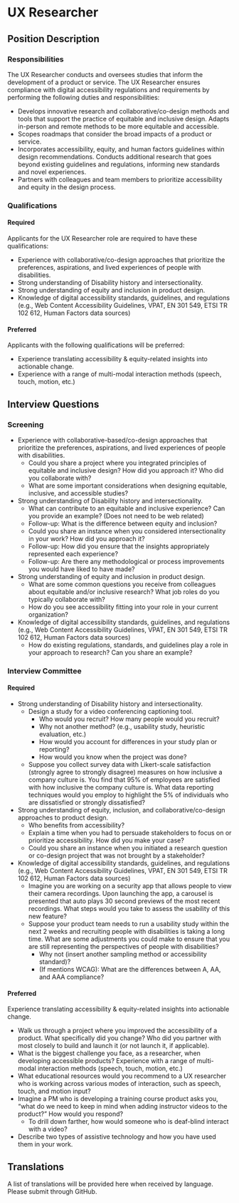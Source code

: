 # UX Researcher

## Position Description

### Responsibilities

The UX Researcher conducts and oversees studies that inform the development of a product or service. The UX Researcher ensures compliance with digital accessibility regulations and requirements by performing the following duties and responsibilities: 
- Develops innovative research and collaborative/co-design methods and tools that support the practice of equitable and inclusive design. Adapts in-person and remote methods to be more equitable and accessible.
- Scopes roadmaps that consider the broad impacts of a product or service.
- Incorporates accessibility, equity, and human factors guidelines within design recommendations. Conducts additional research that goes beyond existing guidelines and regulations, informing new standards and novel experiences.
- Partners with colleagues and team members to prioritize accessibility and equity in the design process.


### Qualifications
#### Required
Applicants for the UX Researcher role are required to have these qualifications:
- Experience with collaborative/co-design approaches that prioritize the preferences, aspirations, and lived experiences of people with disabilities.
- Strong understanding of Disability history and intersectionality. 
- Strong understanding of equity and inclusion in product design.
- Knowledge of digital accessibility standards, guidelines, and regulations (e.g., Web Content Accessibility Guidelines, VPAT, EN 301 549, ETSI TR 102 612, Human Factors data sources)

#### Preferred
Applicants with the following qualifications will be preferred:
- Experience translating accessibility & equity-related insights into actionable change.
- Experience with a range of multi-modal interaction methods (speech, touch, motion, etc.)

## Interview Questions

### Screening
- Experience with collaborative-based/co-design approaches that prioritize the preferences, aspirations, and lived experiences of people with disabilities.
  - Could you share a project where you integrated principles of equitable and inclusive design? How did you approach it? Who did you collaborate with?
  - What are some important considerations when designing equitable, inclusive, and accessible studies?
- Strong understanding of Disability history and intersectionality. 
  - What can contribute to an equitable and inclusive experience? Can you provide an example? (Does not need to be web related) 
  - Follow-up: What is the difference between equity and inclusion?
  - Could you share an instance when you considered intersectionality in your work? How did you approach it?
  - Follow-up: How did you ensure that the insights appropriately represented each experience? 
  - Follow-up: Are there any methodological or process improvements you would have liked to have made?
- Strong understanding of equity and inclusion in product design.
  - What are some common questions you receive from colleagues about equitable and/or inclusive research? What job roles do you typically collaborate with?
  - How do you see accessibility fitting into your role in your current organization?
- Knowledge of digital accessibility standards, guidelines, and regulations (e.g., Web Content Accessibility Guidelines, VPAT, EN 301 549, ETSI TR 102 612, Human Factors data sources)
  - How do existing regulations, standards, and guidelines play a role in your approach to research? Can you share an example?

### Interview Committee

#### Required
- Strong understanding of Disability history and intersectionality.
  - Design a study for a video conferencing captioning tool.
     - Who would you recruit? How many people would you recruit?
     - Why not another method? (e.g., usability study, heuristic evaluation, etc.)
     - How would you account for differences in your study plan or reporting?
     - How would you know when the project was done?
  - Suppose you collect survey data with Likert-scale satisfaction (strongly agree to strongly disagree) measures on how inclusive a company culture is. You find that 95% of employees are satisfied with how inclusive the company culture is. What data reporting techniques would you employ to highlight the 5% of individuals who are dissatisfied or strongly dissatisfied? 
- Strong understanding of equity, inclusion, and collaborative/co-design approaches to product design.
  - Who benefits from accessibility? 
  - Explain a time when you had to persuade stakeholders to focus on or prioritize accessibility. How did you make your case?
  - Could you share an instance when you initiated a research question or co-design project that was not brought by a stakeholder?
- Knowledge of digital accessibility standards, guidelines, and regulations (e.g., Web Content Accessibility Guidelines, VPAT, EN 301 549, ETSI TR 102 612, Human Factors data sources)
  - Imagine you are working on a security app that allows people to view their camera recordings. Upon launching the app, a carousel is presented that auto plays 30 second previews of the most recent recordings. What steps would you take to assess the usability of this new feature?
  - Suppose your product team needs to run a usability study within the next 2 weeks and recruiting people with disabilities is taking a long time. What are some adjustments you could make to ensure that you are still representing the perspectives of people with disabilities?
     - Why not (insert another sampling method or accessibility standard)?
     - (If mentions WCAG): What are the differences between A, AA, and AAA compliance?

#### Preferred
Experience translating accessibility & equity-related insights into actionable change.
- Walk us through a project where you improved the accessibility of a product. What specifically did you change? Who did you partner with most closely to build and launch it (or not launch it, if applicable).
- What is the biggest challenge you face, as a researcher, when developing accessible products?
Experience with a range of multi-modal interaction methods (speech, touch, motion, etc.)
- What educational resources would you recommend to a UX researcher who is working across various modes of interaction, such as speech, touch, and motion input?
- Imagine a PM who is developing a training course product asks you, “what do  we need to keep in mind when adding instructor videos to the product?” How would you respond?
  - To drill down farther, how would someone who is deaf-blind interact with a video?
- Describe two types of assistive technology and how you have used them in your work.

## Translations
A list of translations will be provided here when received by language. Please submit through GitHub.

